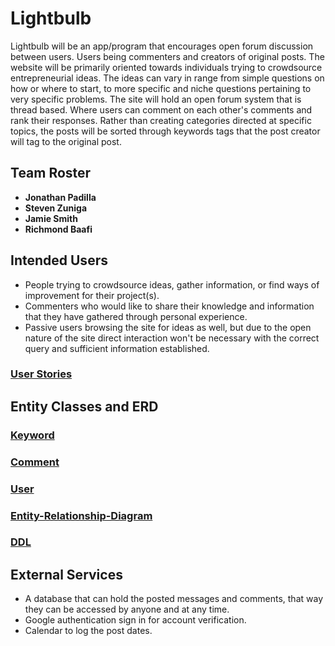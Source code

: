 
# Lightbulb

Lightbulb will be an app/program that encourages open forum discussion between users. Users being commenters and creators of original posts. The website will be primarily oriented towards individuals trying to crowdsource entrepreneurial ideas. The ideas can vary in range from simple questions on how or where to start, to more specific and niche questions pertaining to very specific problems. The site will hold an open forum system that is thread based. Where users can comment on each other's comments and rank their responses. Rather than creating categories directed at specific topics, the posts will be sorted through keywords tags that the post creator will tag to the original post.

## Team Roster

* **Jonathan Padilla** 
* **Steven Zuniga** 
* **Jamie Smith** 
* **Richmond Baafi** 

## Intended Users

- People trying to crowdsource ideas, gather information, or find ways of improvement for their project(s).
- Commenters who would like to share their knowledge and information that they have gathered through personal experience.
- Passive users browsing the site for ideas as well, but due to the open nature of the site direct interaction won't be necessary with the correct query and sufficient information established.

### [User Stories](user-stories.md)



## Entity Classes and ERD
### [Keyword](https://github.com/team-lightbulb/server/blob/master/src/main/java/edu/cnm/deepdive/lightbulb/model/entity/Keyword.java)
### [Comment](https://github.com/team-lightbulb/server/blob/master/src/main/java/edu/cnm/deepdive/lightbulb/model/entity/Comment.java)
### [User](https://github.com/team-lightbulb/server/blob/master/src/main/java/edu/cnm/deepdive/lightbulb/model/entity/User.java)
### [Entity-Relationship-Diagram](erd.md)
### [DDL](https://github.com/team-lightbulb/server/blob/master/create.sql)



## External Services

- A database that can hold the posted messages and comments, that way they can be accessed by anyone and at any time.
- Google authentication sign in for account verification.
- Calendar to log the post dates.
